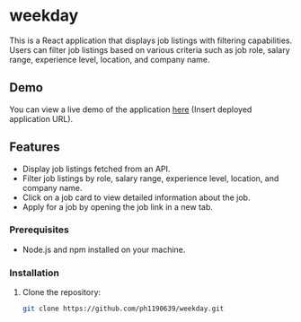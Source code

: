 # weekday

This is a React application that displays job listings with filtering capabilities. Users can filter job listings based on various criteria such as job role, salary range, experience level, location, and company name.

## Demo

You can view a live demo of the application [here](#) (Insert deployed application URL).

## Features

- Display job listings fetched from an API.
- Filter job listings by role, salary range, experience level, location, and company name.
- Click on a job card to view detailed information about the job.
- Apply for a job by opening the job link in a new tab.

### Prerequisites

- Node.js and npm installed on your machine.

### Installation

1. Clone the repository:
   ```bash
   git clone https://github.com/ph1190639/weekday.git
   ```
